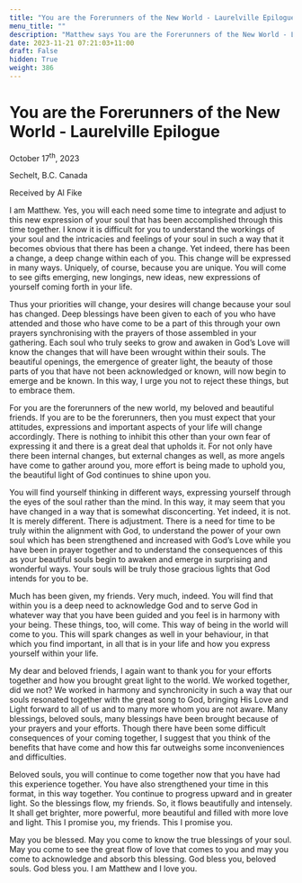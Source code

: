 ```yaml
---
title: "You are the Forerunners of the New World - Laurelville Epilogue"
menu_title: ""
description: "Matthew says You are the Forerunners of the New World - Laurelville Epilogue"
date: 2023-11-21 07:21:03+11:00
draft: False
hidden: True
weight: 386
---
```

# You are the Forerunners of the New World - Laurelville Epilogue

October 17<sup>th</sup>, 2023

Sechelt, B.C. Canada

Received by Al Fike  



I am Matthew. Yes, you will each need some time to integrate and adjust to this new expression of your soul that has been accomplished through this time together. I know it is difficult for you to understand the workings of your soul and the intricacies and feelings of your soul in such a way that it becomes obvious that there has been a change. Yet indeed, there has been a change, a deep change within each of you. This change will be expressed in many ways. Uniquely, of course, because you are unique. You will come to see gifts emerging, new longings, new ideas, new expressions of yourself coming forth in your life. 

Thus your priorities will change, your desires will change because your soul has changed. Deep blessings have been given to each of you who have attended and those who have come to be a part of this through your own prayers synchronising with the prayers of those assembled in your gathering. Each soul who truly seeks to grow and awaken in God’s Love will know the changes that will have been wrought within their souls. The beautiful openings, the emergence of greater light, the beauty of those parts of you that have not been acknowledged or known, will now begin to emerge and be known. In this way, I urge you not to reject these things, but to embrace them. 

For you are the forerunners of the new world, my beloved and beautiful friends. If you are to be the forerunners, then you must expect that your attitudes, expressions and  important aspects of your life will change accordingly. There is nothing to inhibit this other than your own fear of expressing it and there is a great deal that upholds it. For not only have there been internal changes, but external changes as well, as more angels have come to gather around you, more effort is being made to uphold you, the beautiful light of God continues to shine upon you.

You will find yourself thinking in different ways, expressing yourself through the eyes of the soul rather than the mind. In this way, it may seem that you have changed in a way that is somewhat disconcerting. Yet indeed, it is not. It is merely different. There is adjustment. There is a need for time to be truly within the alignment with God, to understand the power of your own soul which has been strengthened and increased with God’s Love while you have been in prayer together and to understand the consequences of this as your beautiful souls begin to awaken and emerge in surprising and wonderful ways. Your souls will be truly those gracious lights that God intends for you to be. 

Much has been given, my friends. Very much, indeed. You will find that within you is a deep need to acknowledge God and to serve God in whatever way that you have been guided and you feel is in harmony with your being. These things, too, will come. This way of being in the world will come to you. This will spark changes as well in your behaviour, in that which you find important, in all that is in your life and how you express yourself within your life. 

My dear and beloved friends, I again want to thank you for your efforts together and how you brought great light to the world. We worked together, did we not? We worked in harmony and synchronicity in such a way that our souls resonated together with the great song to God, bringing His Love and Light forward to all of us and to many more whom you are not aware. Many blessings, beloved souls, many blessings have been brought because of your prayers and your efforts. Though there have been some difficult consequences of your coming together, I suggest that you think of the benefits that have come and how this far outweighs some inconveniences and difficulties. 

Beloved souls, you will continue to come together now that you have had this experience together. You have also strengthened your time in this format, in this way together. You continue to progress upward and in greater light. So the blessings flow, my friends. So, it flows beautifully and intensely. It shall get brighter, more powerful, more beautiful and filled with more love and light. This I promise you, my friends. This I promise you. 

May you be blessed. May you come to know the true blessings of your soul. May you come to see the great flow of love that comes to you and may you come to acknowledge and absorb this blessing. God bless you, beloved souls. God bless you. I am Matthew and I love you. 